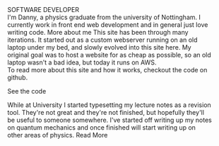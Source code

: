 <StandardHead />
<Logo />
<Menu />
<PageTitle height="100vh">
    <Title>DANNY WRAY</Title>
    <SubTitle pl={1}>SOFTWARE DEVELOPER</SubTitle>
</PageTitle>
<Footer>
    <Padding>
            <Box mb={220}>
            <VBar>
                <Title>Who am I?</Title>
            </VBar>
            <Text lineHeight={2} fontSize={20} fontFamily="Montserrat, sans serif" mb={10}>
            I'm Danny, a physics graduate from the university of Nottingham. I currently work in front end web development and in general just love writing code.
            </Text>
            <LinkButton href="/about">More about me</LinkButton>
            </Box>
        <Box mb={220}>
            <VBar>
                <Title>Building a Blog</Title>
            </VBar>
            <Text lineHeight={2} fontSize={20} fontFamily="Montserrat, sans serif" mb={10}>
This site has been through many iterations. It started out as a custom webserver running on an old laptop under my bed, and slowly evolved into this site here. My original goal was to host a website for as cheap as possible, so an old laptop wasn't a bad idea, but today it runs on AWS.
<br/>
To read more about this site and how it works, checkout the code on github.
</Text>

<LinkButton href={constants.Links.GithubSiteRepo}>See the code</LinkButton>
</Box>
<Box mb={100}>
<VBar>

<Title>Physics Notes</Title>
</VBar>
<Text lineHeight={2} fontSize={20} fontFamily="Montserrat, sans serif" mb={10}>
While at University I started typesetting my lecture notes as a revision tool. They're not great and they're not finished, but hopefully they'll be useful to someone somewhere. I've started off writing up my notes on quantum mechanics and once finished will start writing up on other areas of physics.
</Text>
<LinkButton href="/physics">Read More</LinkButton>
</Box>
</Padding>

</Footer>
